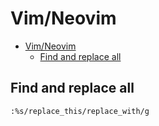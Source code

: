 # Vim/Neovim
<!--ts-->
* [Vim/Neovim](vim.md#vimneovim)
   * [Find and replace all](vim.md#find-and-replace-all)

<!-- Added by: runner, at: Wed Oct  6 09:37:25 UTC 2021 -->

<!--te-->

## Find and replace all
```vim
:%s/replace_this/replace_with/g
```
